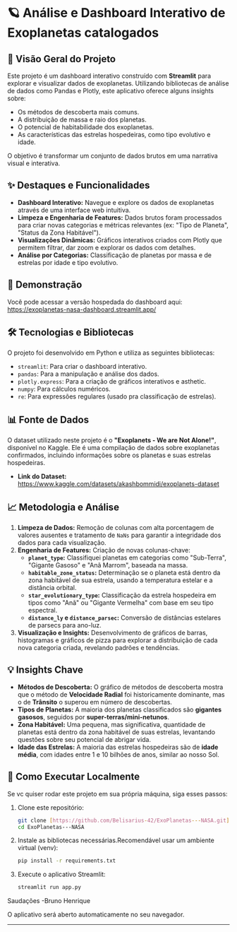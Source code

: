 # 🪐 Análise e Dashboard Interativo de Exoplanetas catalogados

## 🚀 Visão Geral do Projeto

Este projeto é um dashboard interativo construído com **Streamlit** para explorar e visualizar dados de exoplanetas. Utilizando bibliotecas de análise de dados como Pandas e Plotly, este aplicativo oferece alguns insights sobre:

- Os métodos de descoberta mais comuns.
- A distribuição de massa e raio dos planetas.
- O potencial de habitabilidade dos exoplanetas.
- As características das estrelas hospedeiras, como tipo evolutivo e idade.

O objetivo é transformar um conjunto de dados brutos em uma narrativa visual e interativa.

## ✨ Destaques e Funcionalidades

- **Dashboard Interativo:** Navegue e explore os dados de exoplanetas através de uma interface web intuitiva.
- **Limpeza e Engenharia de Features:** Dados brutos foram processados para criar novas categorias e métricas relevantes (ex: "Tipo de Planeta", "Status da Zona Habitável").
- **Visualizações Dinâmicas:** Gráficos interativos criados com Plotly que permitem filtrar, dar zoom e explorar os dados com detalhes.
- **Análise por Categorias:** Classificação de planetas por massa e de estrelas por idade e tipo evolutivo.

## 🔗 Demonstração 

Você pode acessar a versão hospedada do dashboard aqui:
https://exoplanetas-nasa-dashboard.streamlit.app/ 

## 🛠️ Tecnologias e Bibliotecas

O projeto foi desenvolvido em Python e utiliza as seguintes bibliotecas:

- `streamlit`: Para criar o dashboard interativo.
- `pandas`: Para a manipulação e análise dos dados.
- `plotly.express`: Para a criação de gráficos interativos e asthetic.
- `numpy`: Para cálculos numéricos.
- `re`: Para expressões regulares (usado pra classificação de estrelas).

## 📊 Fonte de Dados

O dataset utilizado neste projeto é o **"Exoplanets - We are Not Alone!"**, disponível no Kaggle. Ele é uma compilação de dados sobre exoplanetas confirmados, incluindo informações sobre os planetas e suas estrelas hospedeiras.

- **Link do Dataset:** https://www.kaggle.com/datasets/akashbommidi/exoplanets-dataset

## 📈 Metodologia e Análise

1.  **Limpeza de Dados:** Remoção de colunas com alta porcentagem de valores ausentes e tratamento de `NaNs` para garantir a integridade dos dados para cada visualização.
2.  **Engenharia de Features:** Criação de novas colunas-chave:
    - **`planet_type`:** Classifiquei planetas em categorias como "Sub-Terra", "Gigante Gasoso" e "Anã Marrom", baseada na massa.
    - **`habitable_zone_status`:** Determinação se o planeta está dentro da zona habitável de sua estrela, usando a temperatura estelar e a distância orbital.
    - **`star_evolutionary_type`:** Classificação da estrela hospedeira em tipos como "Anã" ou "Gigante Vermelha" com base em seu tipo espectral.
    - **`distance_ly` e `distance_parsec`:** Conversão de distâncias estelares de parsecs para ano-luz.
3.  **Visualização e Insights:** Desenvolvimento de gráficos de barras, histogramas e gráficos de pizza para explorar a distribuição de cada nova categoria criada, revelando padrões e tendências.

## 💡 Insights Chave

- **Métodos de Descoberta:** O gráfico de métodos de descoberta mostra que o método de **Velocidade Radial** foi historicamente dominante, mas o de **Trânsito** o superou em número de descobertas.
- **Tipos de Planetas:** A maioria dos planetas classificados são **gigantes gasosos**, seguidos por **super-terras/mini-netunos**.
- **Zona Habitável:** Uma pequena, mas significativa, quantidade de planetas está dentro da zona habitável de suas estrelas, levantando questões sobre seu potencial de abrigar vida.
- **Idade das Estrelas:** A maioria das estrelas hospedeiras são de **idade média**, com idades entre 1 e 10 bilhões de anos, similar ao nosso Sol.

## 🔧 Como Executar Localmente

Se vc quiser rodar este projeto em sua própria máquina, siga esses passos:
1.  Clone este repositório:
    ```bash
    git clone [https://github.com/Belisarius-42/ExoPlanetas---NASA.git](https://github.com/Belisarius-42/ExoPlanetas---NASA.git)
    cd ExoPlanetas---NASA
    ```
2.  Instale as bibliotecas necessárias.Recomendável usar um ambiente virtual (venv):
    ```bash
    pip install -r requirements.txt
    ```
3.  Execute o aplicativo Streamlit:
    ```bash
    streamlit run app.py
    ```

Saudações
-Bruno Henrique
    

O aplicativo será aberto automaticamente no seu navegador.

---
